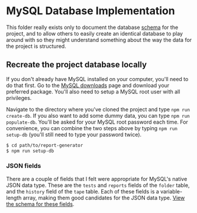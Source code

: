 # MySQL Database Implementation

This folder really exists only to document the database [schema](https://github.com/blaqbern/report-generator/tree/master/db/tables/create_tables.sql)
 for the project, and to allow others to easily create an identical database to play around with so they might understand something about the way the data for the project is structured.

## Recreate the project database locally
If you don't already have MySQL installed on your computer, you'll need to do that first. Go to the [MySQL downloads](https://dev.mysql.com/downloads) page and download your preferred package. You'll also need to setup a MySQL root user with all privileges.

Navigate to the directory where you've cloned the project and type `npm run create-db`. If you also want to add some dummy data, you can type `npm run populate-db`. You'll be asked for your MySQL root password each time. For convenience, you can combine the two steps above by typing `npm run setup-db` (you'll still need to type your password twice).

```sh
$ cd path/to/report-generator
$ npm run setup-db
```

### JSON fields
There are a couple of fields that I felt were appropriate for MySQL's native JSON data type. These are the `tests` and `reports` fields of the `folder` table, and the `history` field of the `tape` table. Each of these fields is a variable-length array, making them good candidates for the JSON data type. [View the schema for these fields](https://github.com/blaqbern/report-generator/tree/master/db/tables/json-fields.md).
